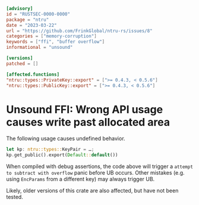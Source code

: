 ```toml
[advisory]
id = "RUSTSEC-0000-0000"
package = "ntru"
date = "2023-03-22"
url = "https://github.com/FrinkGlobal/ntru-rs/issues/8"
categories = ["memory-corruption"]
keywords = ["ffi", "buffer overflow"]
informational = "unsound"

[versions]
patched = []

[affected.functions]
"ntru::types::PrivateKey::export" = [">= 0.4.3, < 0.5.6"]
"ntru::types::PublicKey::export" = [">= 0.4.3, < 0.5.6"]
```

# Unsound FFI: Wrong API usage causes write past allocated area

The following usage causes undefined behavior.
```rust
let kp: ntru::types::KeyPair = …;
kp.get_public().export(Default::default())
```

When compiled with debug assertions, the code above will trigger a `attempt to subtract with overflow` panic before UB occurs.
Other mistakes (e.g. using `EncParams` from a different key) may always trigger UB.

Likely, older versions of this crate are also affected, but have not been tested.
